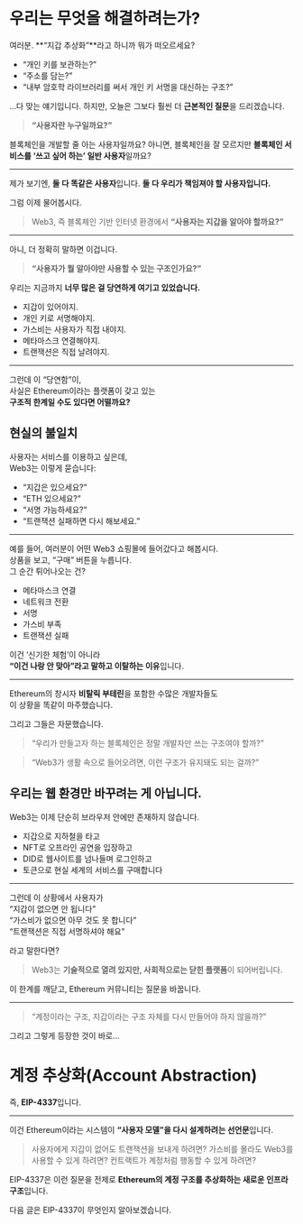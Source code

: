 # 우리는 무엇을 해결하려는가?

여러분.
**“지갑 추상화”**라고 하니까 뭐가 떠오르세요?

- “개인 키를 보관하는?”
- “주소를 담는?”
- “내부 암호학 라이브러리를 써서 개인 키 서명을 대신하는 구조?”

…다 맞는 얘기입니다.
하지만, 오늘은 그보다 훨씬 더 **근본적인 질문**을 드리겠습니다.

> **“사용자란 누구일까요?”**

블록체인을 개발할 줄 아는 사용자일까요?
아니면, 블록체인을 잘 모르지만
**블록체인 서비스를 ‘쓰고 싶어 하는’ 일반 사용자**일까요?

---

제가 보기엔, **둘 다 똑같은 사용자**입니다.
**둘 다 우리가 책임져야 할 사용자입니다.**

그럼 이제 물어봅시다.

> Web3, 즉 블록체인 기반 인터넷 환경에서
> **“사용자는 지갑을 알아야 할까요?”**

---

아니, 더 정확히 말하면 이겁니다.

> **“사용자가 뭘 알아야만 사용할 수 있는 구조인가요?”**

우리는 지금까지 **너무 많은 걸 당연하게 여기고 있었습니다.**

- 지갑이 있어야지.
- 개인 키로 서명해야지.
- 가스비는 사용자가 직접 내야지.
- 메타마스크 연결해야지.
- 트랜잭션은 직접 날려야지.

---

그런데 이 “당연함”이,  
사실은 Ethereum이라는 플랫폼이 갖고 있는  
**구조적 한계일 수도 있다면 어떨까요?**

## 현실의 불일치

사용자는 서비스를 이용하고 싶은데,  
Web3는 이렇게 묻습니다:

- “지갑은 있으세요?”
- “ETH 있으세요?”
- “서명 가능하세요?”
- “트랜잭션 실패하면 다시 해보세요.”

---

예를 들어, 여러분이 어떤 Web3 쇼핑몰에 들어갔다고 해봅시다.  
상품을 보고, “구매” 버튼을 누릅니다.  
그 순간 튀어나오는 건?

- 메타마스크 연결
- 네트워크 전환
- 서명
- 가스비 부족
- 트랜잭션 실패

이건 ‘신기한 체험’이 아니라  
**“이건 나랑 안 맞아”라고 말하고 이탈하는 이유**입니다.

---

Ethereum의 창시자 **비탈릭 부테린**을 포함한 수많은 개발자들도  
이 상황을 똑같이 마주했습니다.

그리고 그들은 자문했습니다.

> “우리가 만들고자 하는 블록체인은
> 정말 개발자만 쓰는 구조여야 할까?”

> “Web3가 생활 속으로 들어오려면,
> 이런 구조가 유지돼도 되는 걸까?”

## 우리는 웹 환경만 바꾸려는 게 아닙니다.

Web3는 이제 단순히 브라우저 안에만 존재하지 않습니다.

- 지갑으로 지하철을 타고
- NFT로 오프라인 공연을 입장하고
- DID로 웹사이트를 넘나들며 로그인하고
- 토큰으로 현실 세계의 서비스를 구매합니다

---

그런데 이 상황에서 사용자가  
“지갑이 없으면 안 됩니다”  
“가스비가 없으면 아무 것도 못 합니다”  
“트랜잭션은 직접 서명하셔야 해요”

라고 말한다면?

> Web3는 **기술적으로 열려 있지만,
> 사회적으로는 닫힌 플랫폼**이 되어버립니다.

이 한계를 깨닫고, Ethereum 커뮤니티는 질문을 바꿉니다.

---

> “계정이라는 구조,
> 지갑이라는 구조 자체를
> 다시 만들어야 하지 않을까?”

그리고 그렇게 등장한 것이 바로…

# **계정 추상화(Account Abstraction)**

즉, **EIP-4337**입니다.

---

이건 Ethereum이라는 시스템이 **“사용자 모델”을 다시 설계하려는 선언문**입니다.

> 사용자에게 지갑이 없어도 트랜잭션을 보내게 하려면?
> 가스비를 몰라도 Web3를 사용할 수 있게 하려면?
> 컨트랙트가 계정처럼 행동할 수 있게 하려면?

EIP-4337은 이런 질문을 전제로
**Ethereum의 계정 구조를 추상화하는 새로운 인프라 구조**입니다.

다음 글은 EIP-4337이 무엇인지 알아보겠습니다.
